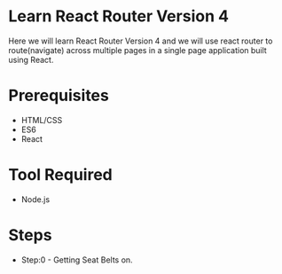 <h1> Learn React Router Version 4 </h1>

Here we will learn React Router Version 4 and we will use react router to route(navigate) across multiple pages in a single page application built using React.

<h1> Prerequisites </h1>
<ul>
  <li>HTML/CSS</li>
  <li>ES6</li>
  <li>React</li>
</ul>

<h1>Tool Required</h1>
<ul>
  <li>Node.js</li>
</ul>
<h1> Steps </h1>
<ul>
  <li>Step:0 - Getting Seat Belts on.</li>
</ul>


